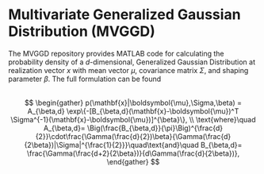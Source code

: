 # Multivariate Generalized Gaussian Distribution (MVGGD)
The MVGGD repository provides MATLAB code for calculating the probability density of a *d*-dimensional, Generalized Gaussian Distribution at realization vector *x* with mean vector $\mu$, covariance matrix $\Sigma$, and shaping parameter $\beta$. The full formulation can be found  <br><br>

$$
\begin{gather}
    p(\mathbf{x}|\boldsymbol{\mu},\Sigma,\beta) =  A_{\beta,d}
    \exp\{-[B_{\beta,d}(\mathbf{x}-\boldsymbol{\mu})^T \Sigma^{-1}(\mathbf{x}-\boldsymbol{\mu})]^{\beta}\},
    \\ 
    \text{where}\quad A_{\beta,d}= \Big(\frac{B_{\beta,d}}{\pi}\Big)^{\frac{d}{2}}\cdot\frac{\Gamma(\frac{d}{2})\beta}{\Gamma(\frac{d}{2\beta})|\Sigma|^{\frac{1}{2}}}\quad\text{and}\quad B_{\beta,d}= \frac{\Gamma(\frac{d+2}{2\beta})}{d\Gamma(\frac{d}{2\beta})}, 
\end{gather}
$$
